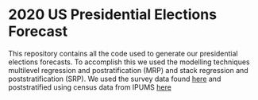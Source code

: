 # 2020 US Presidential Elections Forecast

This repository contains all the code used to generate our
presidential elections forecasts. To accomplish this we used the
modelling techniques multilevel regression and postratification (MRP)
and stack regression and poststratification (SRP). We used the survey data
found [here]() and poststratified using census data from IPUMS [here]()